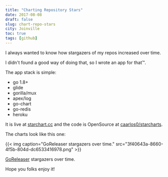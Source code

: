 ```yaml
---
title: "Charting Repository Stars"
date: 2017-08-08
draft: false
slug: chart-repo-stars
city: Joinville
toc: true
tags: [github]
---
```


I always wanted to know how stargazers of my repos increased over time.

I didn't found a good way of doing that, so I wrote an app for that™.

The app stack is simple:

- go 1.8+
- glide
- gorilla/mux
- apex/log
- go-chart
- go-redis
- heroku

It is live at [starchart.cc](https://starchart.cc) and the code is OpenSource at [caarlos0/starcharts](https://github.com/caarlos0/starcharts).

The charts look like this one:

{{< img caption="GoReleaser stargazers over time." src="3f40643a-8660-4f5b-804d-dc6533416978.png" >}}

[GoReleaser](https://github.com/goreleaser) stargazers over time.

Hope you folks enjoy it!

